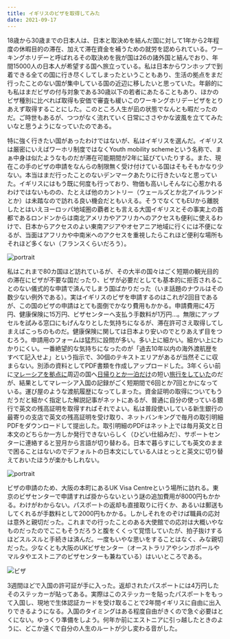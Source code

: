 ```yaml
---
title: イギリスのビザを取得してみた
date: 2021-09-17
---
```


18歳から30歳までの日本人は、日本と取決めを結んだ国に対して1年から2年程度の休暇目的の滞在、加えて滞在資金を補うための就労を認められている。ワーキングホリデーと呼ばれるその取決めを我が国は26の諸外国と結んでおり、年間15000人の日本人が希望する国へ旅立っている。私は日本からワンホップで到着できる全ての国に行き尽くしてしまったということもあり、生活の拠点をまだ行ったことのない国が集中している国の近辺に移したいと思っていた。年齢的にも私はまだビザの付与対象である30歳以下の若者にあたることもあり、ほかのビザ種別に比べれば取得も安価で審査も緩いこのワーキングホリデービザをとりあえず取得することにした。このところ人生が凪の状態でなんとも暇だったのだ。ご時世もあるが、つつがなく流れていく日常にささやかな波風を立ててみたいなと思うようになっていたのである。

特に強く行きたい国があったわけではないが、私はイギリスを選んだ。イギリスは厳密にいえばワーホリ制度ではなくYouth mobility schemeという名称で、まぁ中身は似たようなものだが滞在可能期間が2年に延びていたりする。また、現在この手のビザの申請をなんらの制限無く受け付けている国はそもそもかなり少ない。本当はまだ行ったことのないデンマークあたりに行きたいなと思っていた。イギリスにはもう既に何度も行っており、物価も高いしそんなに心惹かれるわけではないものの、たとえば他のカントリー（ウェールズとか北アイルランドとか）は未踏なので訪れる良い機会だともいえる。そうでなくてもEUから離脱したとはいえヨーロッパ地域圏の覇者とも言える大国イギリスとその事実上の首都であるロンドンからは南北アメリカやアフリカへのアクセスも便利に使えるわけで、日本からアクセスのよい東南アジアやオセアニア地域に行くには不便になるが、当面はアフリカや中南米へのアクセスを重視したらこれほど便利な場所もそれほど多くない（フランスくらいだろう）。

![portrait](https://photos.smugmug.com/photos/i-c3m77LL/0/d4407233/X3/i-c3m77LL-X3.png)

私はこれまで80カ国ほど訪れているが、その大半の国々はごく短期の観光目的の滞在にビザが不要な国だったり、ビザが必要だとしても基本的に拒否されることのない儀式的な申請で済んでしまう国ばかりだった（いま話題のナウルはその数少ない例外である）。実はイギリスのビザを申請するのはこれが2回目であるが、この国のビザの申請はとても面倒でかなり費用もかかる。申請費用に4万円、健康保険に15万円、ビザセンターへ支払う手数料が1万円…。無限にアップセルを試みる窓口にもげんなりとした気持ちになるが、滞在許可さえ取得してしまえばこっちのものだ。健康保険に関しては日本より安いのでとりあえず目をつむろう。申請用のフォームは猛烈に設問が多い。多い上に細かい。細かい上にわかりにくい。一番絶望的な気持ちになったのが「過去10年以内の海外渡航歴をすべて記入せよ」という指示で、30個のテキストエリアがあるが当然そこに収まらない。別添の資料としてPDF書類を作成しアップロードした。3年くらい前に[マレーシアを拠点に](/post/1505641979/)周辺の国へ[日帰りとか一泊だけ](/post/1505642009/)の短い[旅行をしていた](/post/1505642051/)のだが、結果としてマレーシア入国の記録がごく短期間で6回とか7回とかになっている。運び屋のような渡航履歴になってしまった。資金証明の取得についてもうだうだと細かく指定した解説記事がネットにあるが、普通に自分の使っている銀行で英文の残高証明を取得すればそれでよい。私は普段使いしている新生銀行の最寄りの支店で英文の残高証明を受け取り、ネットバンキングで毎月の取引明細PDFをダウンロードして提出した。取引明細のPDFはネット上では毎月英文と日本文のどちらか一方しか発行できないらしく（ひどい仕組みだ）、サポートセンターに連絡すると翌月から言語が切り替わる。日本で暮らすにしても英文のままで困ることはないのでデフォルトの日本文にしている人はとっとと英文に切り替えておいたほうが楽かもしれない。

![portrait](https://photos.smugmug.com/photos/i-2FqrqvF/0/df141ee4/X4/i-2FqrqvF-X4.jpg)

ビザの申請のため、大阪の本町にあるUK Visa Centreという場所に訪れる。東京のビザセンターで申請すれば掛からないという謎の追加費用が8000円もかかる。わけがわからない。パスポートの返却も直接取りに行くか、あるいは郵送もしてくれるが手数料として2000円もかかる。しかしそれをのぞけば職員の応対は意外と親切だった。これまでの行ったことのある大使館での応対は大概いやなものだったのでここもそうだろうと腹をくくって覚悟していたが、拍子抜けするほどスルスルと手続きは済んだ。一度もいやな思いをすることはなく、みな親切だった。少なくとも大阪のUKビザセンター（オーストラリアやシンガポールやマルタやエストニアのビザセンターも兼ねている）はいいところである。

![ビザ](https://photos.smugmug.com/photos/i-fvdKpGd/0/48b6f80d/S/i-fvdKpGd-S.jpg)

3週間ほどで入国の許可証が手に入った。返却されたパスポートには4万円したそのステッカーが貼ってある。実際はこのステッカーを貼ったパスポートをもって入国し、現地で生体認証カードを受け取ることで2年間イギリスに自由に出入りできるようになる。入国のタイミングはある程度自由がきくので急ぐ必要はとくにない。ゆっくり準備をしよう。何年か前にエストニアに引っ越したときのように、どこか遠くで自分の人生のルートが少し変わる音がした。
